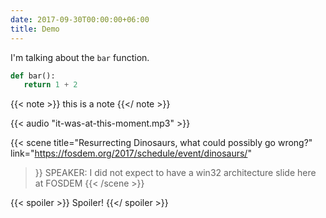 ```yaml
---
date: 2017-09-30T00:00:00+06:00
title: Demo
---
```


I'm talking about the `bar` function.

```python
def bar():
   return 1 + 2
```

{{< note >}} this is a note {{</ note >}}

{{< audio "it-was-at-this-moment.mp3" >}}

{{< scene
  title="Resurrecting Dinosaurs, what could possibly go wrong?"
  link="https://fosdem.org/2017/schedule/event/dinosaurs/"
>}}
SPEAKER: I did not expect to have a win32 architecture slide here at FOSDEM
{{< /scene >}}

{{< spoiler >}}
Spoiler!
{{</ spoiler >}}
